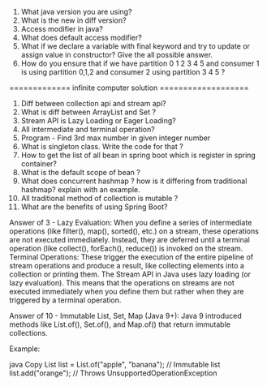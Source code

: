 1. What java version you are  using?
2. What is the new in diff version?
3. Access modifier in java?
4. What does default access modifier?
5. What if we declare a variable with final keyword and try to update or assign value
   in constructor?  Give the all possible answer.
6. How do you ensure that if we have partition 0 1 2 3 4 5 and consumer 1 is using partition 0,1,2
   and consumer 2 using partition 3 4 5 ?


============= infinite computer  solution ===================
1. Diff between collection api and stream api?
2. What is diff between ArrayList and Set ?
3. Stream API is Lazy Loading or Eager Loading?
4. All intermediate and terminal operation?
5. Program -  Find 3rd max number in given integer number
6. What is singleton class. Write the code for that ?
7. How to get the list of all bean in spring boot which is register in spring container?
8. What is the default scope of bean ?
9. What does concurrent hashmap ? how is it differing from traditional hashmap?
   explain with an example.
10. All traditional method of collection is mutable ?
11. What are the benefits of using Spring Boot?


Answer of 3 -
Lazy Evaluation: When you define a series of intermediate operations (like filter(), map(), sorted(), etc.) on a stream, these operations are not executed immediately. Instead, they are deferred until a terminal operation (like collect(), forEach(), reduce()) is invoked on the stream.
Terminal Operations: These trigger the execution of the entire pipeline of stream operations and produce a result, like collecting elements into a collection or printing them.
The Stream API in Java uses lazy loading (or lazy evaluation). This means that the operations on streams are not executed immediately when you define them but rather when they are triggered by a terminal operation.

Answer of 10 -
Immutable List, Set, Map (Java 9+): Java 9 introduced methods like List.of(), Set.of(), and Map.of() that return immutable collections.

Example:

java
Copy
List<String> list = List.of("apple", "banana");  // Immutable list
list.add("orange");  // Throws UnsupportedOperationException